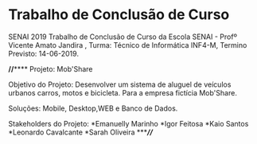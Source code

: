 # Trabalho de Conclusão de Curso 
SENAI
2019
Trabalho de Conclusão de Curso da Escola SENAI - Profº Vicente Amato Jandira ,
Turma: Técnico de Informática INF4-M,
Termino Previsto: 14-06-2019.

****************************//********************************
Projeto: Mob'Share

Objetivo do Projeto: Desenvolver um sistema de aluguel de veículos urbanos carros, motos e bicicleta. Para a empresa fictícia Mob'Share.

Soluções: Mobile, Desktop,WEB e Banco de Dados.

Stakeholders do Projeto:
*Emanuelly Marinho
*Igor Feitosa 
*Kaio Santos 
*Leonardo Cavalcante
*Sarah Oliveira
********************************//*****************************
